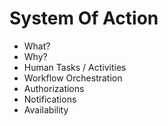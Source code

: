 # System Of Action

- What?
- Why?
- Human Tasks / Activities
- Workflow Orchestration
- Authorizations
- Notifications
- Availability

